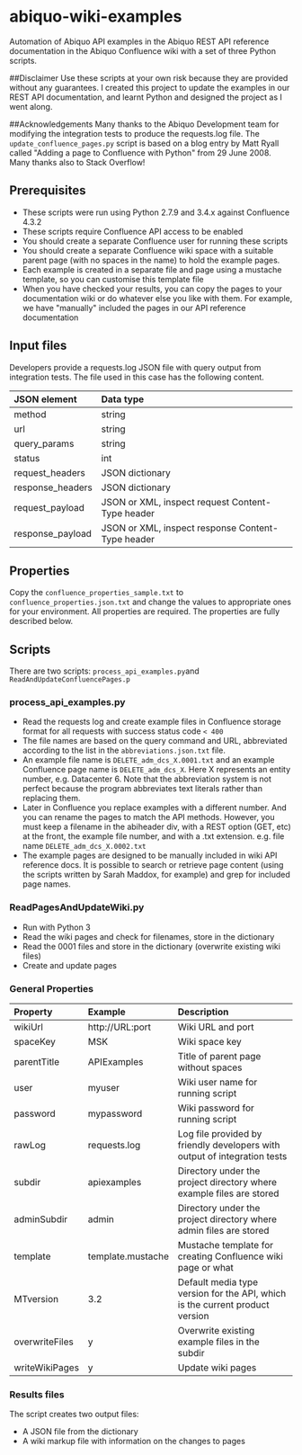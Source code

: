 # abiquo-wiki-examples
Automation of Abiquo API examples in the Abiquo REST API reference documentation in the Abiquo Confluence wiki with a set of three Python scripts.

##Disclaimer
Use these scripts at your own risk because they are provided without any guarantees. I created this project to update the examples in our REST API documentation, and learnt Python and designed the project as I went along. 

##Acknowledgements
Many thanks to the Abiquo Development team for modifying the integration tests to produce the requests.log file.
The `update_confluence_pages.py` script is based on a blog entry by Matt Ryall called "Adding a page to Confluence with Python" from 29 June 2008. Many thanks also to Stack Overflow!

## Prerequisites
* These scripts were run using Python 2.7.9 and 3.4.x against Confluence 4.3.2
* These scripts require Confluence API access to be enabled
* You should create a separate Confluence user for running these scripts
* You should create a separate Confluence wiki space with a suitable parent page (with no spaces in the name) to hold the example pages. 
* Each example is created in a separate file and page using a mustache template, so you can customise this template file
* When you have checked your results, you can copy the pages to your documentation wiki or do whatever else you like with them. For example, we have "manually" included the pages in our API reference documentation


## Input files
Developers provide a requests.log JSON file with query output from integration tests. The file used in this case has the following content.

| JSON element | Data type |
| :---------------- |:--------- |
| method | string |
| url | string |
| query_params | string |
| status | int |
| request_headers | JSON dictionary |
| response_headers | JSON dictionary |
| request_payload | JSON or XML, inspect request Content-Type header |
| response_payload | JSON or XML, inspect response Content-Type header |

## Properties
Copy the `confluence_properties_sample.txt` to `confluence_properties.json.txt` and change the values to appropriate ones for your environment. All properties are required. The properties are fully described below.


## Scripts
There are two scripts: `process_api_examples.py`and `ReadAndUpdateConfluencePages.p`
### process_api_examples.py
* Read the requests log and create example files in Confluence storage format for all requests with success status code `< 400`
* The file names are based on the query command and URL, abbreviated according to the list in the `abbreviations.json.txt` file. 
* An example file name is `DELETE_adm_dcs_X.0001.txt` and an example Confluence page name is `DELETE_adm_dcs_X`. Here X represents an entity number, e.g. Datacenter 6. Note that the abbreviation system is not perfect because the program abbreviates text literals rather than replacing them.
* Later in Confluence you replace examples with a different number. And you can rename the pages to match the API methods. However, you must keep a filename in the abiheader div, with a REST option (GET, etc) at the front, the example file number, and with a .txt extension. e.g. file name `DELETE_adm_dcs_X.0002.txt` 
* The example pages are designed to be manually included in wiki API reference docs. It is possible to search or retrieve page content (using the scripts written by Sarah Maddox, for example) and grep for included page names.

### ReadPagesAndUpdateWiki.py
 * Run with Python 3
 * Read the wiki pages and check for filenames, store in the dictionary
 * Read the 0001 files and store in the dictionary (overwrite existing wiki files)
 * Create and update pages  

### General Properties

|Property | Example | Description |
|:-----|:-----|:------|
|wikiUrl |  http://URL:port | Wiki URL and port |
|spaceKey | MSK | Wiki space key |
|parentTitle | APIExamples | Title of parent page without spaces  |
|user |  myuser | Wiki user name for running script |
|password | mypassword | Wiki password for running script |
|rawLog | requests.log | Log file provided by friendly developers with output of integration tests |
|subdir | apiexamples | Directory under the project directory where example files are stored |
|adminSubdir | admin | Directory under the project directory where admin files are stored |
|template | template.mustache | Mustache template for creating Confluence wiki page or what 
|MTversion | 3.2 | Default media type version for the API, which is the current product version |
|overwriteFiles | y | Overwrite existing example files in the subdir |
|writeWikiPages| y | Update wiki pages |


### Results files
The script creates two output files:
 * A JSON file from the dictionary
 * A wiki markup file with information on the changes to pages


